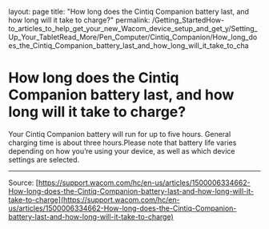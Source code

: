 layout: page
title: "How long does the Cintiq Companion battery last, and how long will it take to charge?"
permalink: /Getting_StartedHow-to_articles_to_help_get_your_new_Wacom_device_setup_and_get_y/Setting_Up_Your_TabletRead_More/Pen_Computer/Cintiq_Companion/How_long_does_the_Cintiq_Companion_battery_last_and_how_long_will_it_take_to_cha

# How long does the Cintiq Companion battery last, and how long will it take to charge?

Your Cintiq Companion battery will run for up to five hours. General charging time is about three hours.Please note that battery life varies depending on how you’re using your device, as well as which device settings are selected.

---
Source: [https://support.wacom.com/hc/en-us/articles/1500006334662-How-long-does-the-Cintiq-Companion-battery-last-and-how-long-will-it-take-to-charge](https://support.wacom.com/hc/en-us/articles/1500006334662-How-long-does-the-Cintiq-Companion-battery-last-and-how-long-will-it-take-to-charge)
